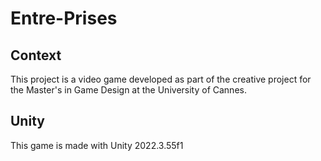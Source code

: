 # Entre-Prises
## Context
This project is a video game developed as part of the creative project for the Master's in Game Design at the University of Cannes.

## Unity
This game is made with Unity 2022.3.55f1
